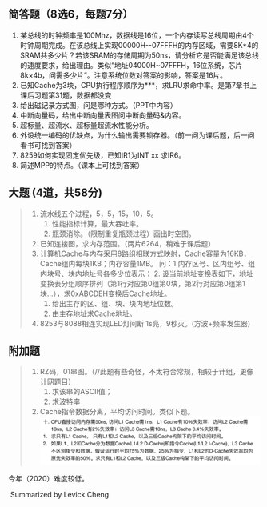 ## 简答题（8选6，每题7分）

1. 某总线的时钟频率是100Mhz，数据线是16位，一个内存读写总线周期由4个时钟周期完成。在该总线上实现00000H--07FFFH的内存区域，需要8K*4的SRAM共多少片？若该SRAM的存储周期为50ns，请分析它是否能满足该总线的速度要求，给出理由。类似“地址04000H~07FFFH，16位系统，芯片8k×4b，问需多少片”。注意系统位数对答案的影响，答案是16片。
2. 已知Cache为3块，CPU执行程序顺序为***，求LRU求命中率。是第7章书上课后习题第31题，数据都没变
3. 给出磁记录方式图，问是哪种方式。（PPT中内容）
4. 中断向量码，给出中断向量表图问中断向量码&内容。
5. 超标量、超流水、超标量超流水性能分析。
6. 外设统一编码的优缺点，为什么输出需要锁存器。（前一问为课后题，后一问看书可找到答案）
7. 8259如何实现固定优先级，已知IR1为INT xx 求IR6。
8. 简述MPP的特点。（课本上可找到答案）



## 大题 (4道，共58分)

> 1. 流水线五个过程，5，5，15，10，5。
>    1. 性能指标计算，最大吞吐率。
>    2. 瓶颈消除。（限制重复瓶颈过程）画出时空图。
> 2. 已知连接图，求内存范围。（两片6264，稍难于课后题）
> 3. 计算机Cache与内存采⽤8路组相联⽅式映射，Cache容量为16KB，Cache组内每块1KB；内存容量1MB。 问：1.内存区号、区内组号、组内块号、块内地址号各多少位表示； 2. 设当前地址变换表如下，地址变换表分组顺序排列（第1⾏对应第0组第0块，第2⾏对应第0组第1块…），求0xABCDEH变换后Cache地址。
>    1. 给出主存的区、组、块、块内地址位数。
>    2. 由主存地址求Cache地址。
> 4. 8253与8088相连实现LED灯间断 1s亮，9秒灭。(方波+频率发生器)



## 附加题

> 1. RZ码，01串图。（//此题有些奇怪，不太符合常规，相较于计组，更像计网题目）
>    1. 求该串的ASCII值；
>    2. 求波特率
> 2. Cache指令数据分离，平均访问时间。类似下题。![image-20210118111110432](./img/image-20210118111110432.png)



今年（2020）难度较低。

​																																	Summarized by Levick Cheng
